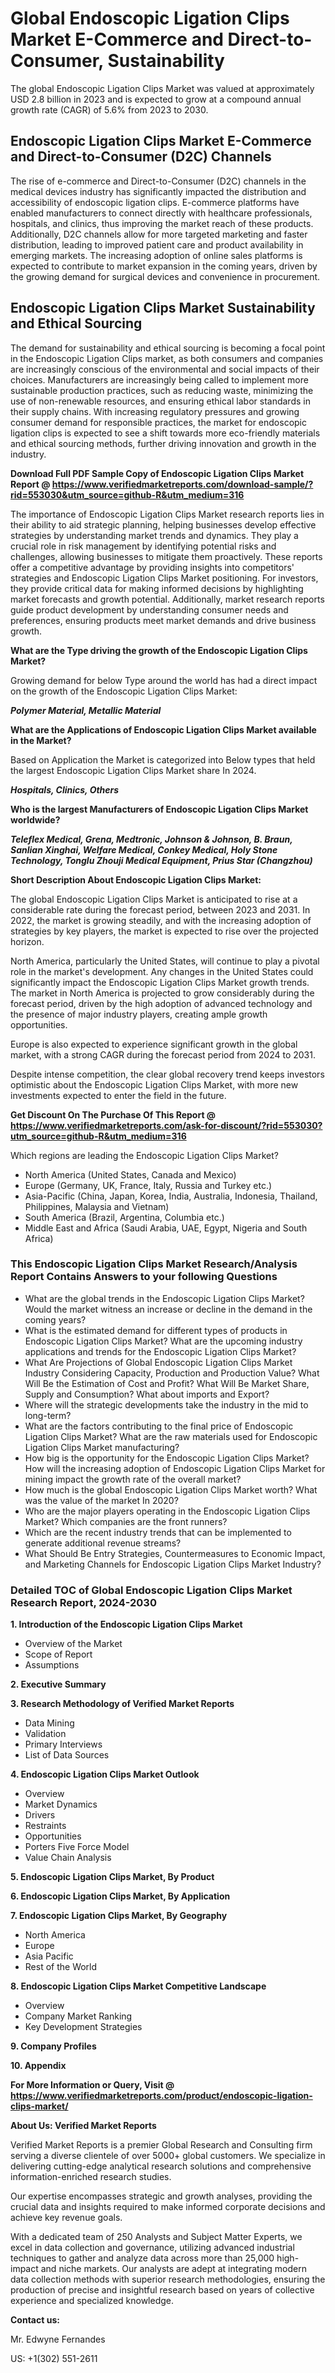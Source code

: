 <h1>Global Endoscopic Ligation Clips Market E-Commerce and Direct-to-Consumer, Sustainability</h1><p class=""><p>The global Endoscopic Ligation Clips Market was valued at approximately USD 2.8 billion in 2023 and is expected to grow at a compound annual growth rate (CAGR) of 5.6% from 2023 to 2030.</p> <h2>Endoscopic Ligation Clips Market E-Commerce and Direct-to-Consumer (D2C) Channels</h2> <p>The rise of e-commerce and Direct-to-Consumer (D2C) channels in the medical devices industry has significantly impacted the distribution and accessibility of endoscopic ligation clips. E-commerce platforms have enabled manufacturers to connect directly with healthcare professionals, hospitals, and clinics, thus improving the market reach of these products. Additionally, D2C channels allow for more targeted marketing and faster distribution, leading to improved patient care and product availability in emerging markets. The increasing adoption of online sales platforms is expected to contribute to market expansion in the coming years, driven by the growing demand for surgical devices and convenience in procurement.</p> <h2>Endoscopic Ligation Clips Market Sustainability and Ethical Sourcing</h2> <p>The demand for sustainability and ethical sourcing is becoming a focal point in the Endoscopic Ligation Clips market, as both consumers and companies are increasingly conscious of the environmental and social impacts of their choices. Manufacturers are increasingly being called to implement more sustainable production practices, such as reducing waste, minimizing the use of non-renewable resources, and ensuring ethical labor standards in their supply chains. With increasing regulatory pressures and growing consumer demand for responsible practices, the market for endoscopic ligation clips is expected to see a shift towards more eco-friendly materials and ethical sourcing methods, further driving innovation and growth in the industry.</p> </p><p class=""><strong>Download Full PDF Sample Copy of Endoscopic Ligation Clips Market Report @ <a href="https://www.verifiedmarketreports.com/download-sample/?rid=553030&utm_source=github-R&utm_medium=316" target="_blank">https://www.verifiedmarketreports.com/download-sample/?rid=553030&utm_source=github-R&utm_medium=316</a></strong></p><p>The importance of&nbsp;Endoscopic Ligation Clips Market research reports lies in their ability to aid strategic planning, helping businesses develop effective strategies by understanding market trends and dynamics. They play a crucial role in risk management by identifying potential risks and challenges, allowing businesses to mitigate them proactively. These reports offer a competitive advantage by providing insights into competitors' strategies and Endoscopic Ligation Clips Market positioning. For investors, they provide critical data for making informed decisions by highlighting market forecasts and growth potential. Additionally, market research reports guide product development by understanding consumer needs and preferences, ensuring products meet market demands and drive business growth.</p><p><strong>What are the&nbsp;Type driving the growth of the Endoscopic Ligation Clips Market?</strong></p><p id="" class="">Growing demand for below Type around the world has had a direct impact on the growth of the Endoscopic Ligation Clips Market:</p><p class=""><em><strong>Polymer Material, Metallic Material</strong></em></p><p class=""><strong>What are the&nbsp;Applications&nbsp;of Endoscopic Ligation Clips Market available in the Market?</strong></p><p id="" class="">Based on Application the Market is categorized into Below types that held the largest Endoscopic Ligation Clips Market share In 2024.</p><p class=""><em><strong>Hospitals, Clinics, Others</strong></em></p><p class=""><strong>Who is the largest Manufacturers of Endoscopic Ligation Clips Market worldwide?</strong></p><p><em><strong>Teleflex Medical, Grena, Medtronic, Johnson & Johnson, B. Braun, Sanlian Xinghai, Welfare Medical, Conkey Medical, Holy Stone Technology, Tonglu Zhouji Medical Equipment, Prius Star (Changzhou)</strong></em></p><p id="" class=""><strong>Short Description About Endoscopic Ligation Clips Market:</strong></p><p>The global Endoscopic Ligation Clips Market is anticipated to rise at a considerable rate during the forecast period, between 2023 and 2031. In 2022, the market is growing steadily, and with the increasing adoption of strategies by key players, the market is expected to rise over the projected horizon.</p><p>North America, particularly the United States, will continue to play a pivotal role in the market's development. Any changes in the United States could significantly impact the Endoscopic Ligation Clips Market growth trends. The market in North America is projected to grow considerably during the forecast period, driven by the high adoption of advanced technology and the presence of major industry players, creating ample growth opportunities.</p><p>Europe is also expected to experience significant growth in the global market, with a strong CAGR during the forecast period from 2024 to 2031.</p><p>Despite intense competition, the clear global recovery trend keeps investors optimistic about the Endoscopic Ligation Clips Market, with more new investments expected to enter the field in the future.</p><p id="" class=""><strong>Get Discount On The Purchase Of This Report @ <a href="https://www.verifiedmarketreports.com/ask-for-discount/?rid=553030?utm_source=github-R&utm_medium=316" target="_blank">https://www.verifiedmarketreports.com/ask-for-discount/?rid=553030?utm_source=github-R&utm_medium=316</a></strong></p><p class="">Which regions are leading the Endoscopic Ligation Clips Market?</p><ul><li>North America (United States, Canada and Mexico)</li><li>Europe (Germany, UK, France, Italy, Russia and Turkey etc.)</li><li>Asia-Pacific (China, Japan, Korea, India, Australia, Indonesia, Thailand, Philippines, Malaysia and Vietnam)</li><li>South America (Brazil, Argentina, Columbia etc.)</li><li>Middle East and Africa (Saudi Arabia, UAE, Egypt, Nigeria and South Africa)</li></ul><h3 id="" class="">This Endoscopic Ligation Clips Market Research/Analysis Report Contains Answers to your following Questions</h3><ul><li>What are the global trends in the Endoscopic Ligation Clips Market? Would the market witness an increase or decline in the demand in the coming years?</li><li>What is the estimated demand for different types of products in Endoscopic Ligation Clips Market? What are the upcoming industry applications and trends for the Endoscopic Ligation Clips Market?</li><li>What Are Projections of Global Endoscopic Ligation Clips Market Industry Considering Capacity, Production and Production Value? What Will Be the Estimation of Cost and Profit? What Will Be Market Share, Supply and Consumption? What about imports and Export?</li><li>Where will the strategic developments take the industry in the mid to long-term?</li><li>What are the factors contributing to the final price of Endoscopic Ligation Clips Market? What are the raw materials used for Endoscopic Ligation Clips Market manufacturing?</li><li>How big is the opportunity for the Endoscopic Ligation Clips Market? How will the increasing adoption of Endoscopic Ligation Clips Market for mining impact the growth rate of the overall market?</li><li>How much is the global Endoscopic Ligation Clips Market worth? What was the value of the market In 2020?</li><li>Who are the major players operating in the Endoscopic Ligation Clips Market? Which companies are the front runners?</li><li>Which are the recent industry trends that can be implemented to generate additional revenue streams?</li><li>What Should Be Entry Strategies, Countermeasures to Economic Impact, and Marketing Channels for Endoscopic Ligation Clips Market Industry?</li></ul><h3 id="" class="">Detailed TOC of Global Endoscopic Ligation Clips Market Research Report, 2024-2030</h3><p id="" class=""><strong>1. Introduction of the Endoscopic Ligation Clips Market</strong></p><ul><li>Overview of the Market</li><li>Scope of Report</li><li>Assumptions</li></ul><p id="" class=""><strong>2. Executive Summary</strong></p><p id="" class=""><strong>3. Research Methodology of Verified Market Reports</strong></p><ul><li>Data Mining</li><li>Validation</li><li>Primary Interviews</li><li>List of Data Sources</li></ul><p id="" class=""><strong>4. Endoscopic Ligation Clips Market Outlook</strong></p><ul><li>Overview</li><li>Market Dynamics</li><li>Drivers</li><li>Restraints</li><li>Opportunities</li><li>Porters Five Force Model</li><li>Value Chain Analysis</li></ul><p id="" class=""><strong>5. Endoscopic Ligation Clips Market, By Product</strong></p><p id="" class=""><strong>6. Endoscopic Ligation Clips Market, By Application</strong></p><p id="" class=""><strong>7. Endoscopic Ligation Clips Market, By Geography</strong></p><ul><li>North America</li><li>Europe</li><li>Asia Pacific</li><li>Rest of the World</li></ul><p id="" class=""><strong>8. Endoscopic Ligation Clips Market Competitive Landscape</strong></p><ul><li>Overview</li><li>Company Market Ranking</li><li>Key Development Strategies</li></ul><p id="" class=""><strong>9. Company Profiles</strong></p><p id="" class=""><strong>10. Appendix</strong></p><p id="" class=""><strong>For More Information or Query, Visit @ <a href="https://www.verifiedmarketreports.com/product/endoscopic-ligation-clips-market/" target="_blank">https://www.verifiedmarketreports.com/product/endoscopic-ligation-clips-market/</a></strong></p><p id="" class=""><strong>About Us: Verified Market Reports</strong></p><p id="" class="">Verified Market Reports is a premier Global Research and Consulting firm serving a diverse clientele of over 5000+ global customers. We specialize in delivering cutting-edge analytical research solutions and comprehensive information-enriched research studies.</p><p id="" class="">Our expertise encompasses strategic and growth analyses, providing the crucial data and insights required to make informed corporate decisions and achieve key revenue goals.</p><p id="" class="">With a dedicated team of 250 Analysts and Subject Matter Experts, we excel in data collection and governance, utilizing advanced industrial techniques to gather and analyze data across more than 25,000 high-impact and niche markets. Our analysts are adept at integrating modern data collection methods with superior research methodologies, ensuring the production of precise and insightful research based on years of collective experience and specialized knowledge.</p><p id="" class=""><strong>Contact us:</strong></p><p id="" class="">Mr. Edwyne Fernandes</p><p id="" class="">US: +1(302) 551-2611</p>
